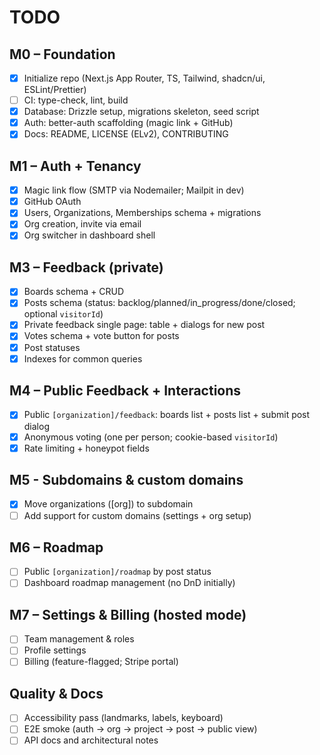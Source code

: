 # TODO

## M0 – Foundation

- [x] Initialize repo (Next.js App Router, TS, Tailwind, shadcn/ui, ESLint/Prettier)
- [ ] CI: type-check, lint, build
- [x] Database: Drizzle setup, migrations skeleton, seed script
- [x] Auth: better-auth scaffolding (magic link + GitHub)
- [x] Docs: README, LICENSE (ELv2), CONTRIBUTING

## M1 – Auth + Tenancy

- [x] Magic link flow (SMTP via Nodemailer; Mailpit in dev)
- [x] GitHub OAuth
- [x] Users, Organizations, Memberships schema + migrations
- [x] Org creation, invite via email
- [x] Org switcher in dashboard shell

## M3 – Feedback (private)

- [x] Boards schema + CRUD
- [x] Posts schema (status: backlog/planned/in_progress/done/closed; optional `visitorId`)
- [x] Private feedback single page: table + dialogs for new post
- [x] Votes schema + vote button for posts
- [x] Post statuses
- [x] Indexes for common queries

## M4 – Public Feedback + Interactions

- [x] Public `[organization]/feedback`: boards list + posts list + submit post dialog
- [x] Anonymous voting (one per person; cookie-based `visitorId`)
- [x] Rate limiting + honeypot fields

## M5 - Subdomains & custom domains

- [x] Move organizations ([org]) to subdomain
- [ ] Add support for custom domains (settings + org setup)

## M6 – Roadmap

- [ ] Public `[organization]/roadmap` by post status
- [ ] Dashboard roadmap management (no DnD initially)

## M7 – Settings & Billing (hosted mode)

- [ ] Team management & roles
- [ ] Profile settings
- [ ] Billing (feature-flagged; Stripe portal)

## Quality & Docs

- [ ] Accessibility pass (landmarks, labels, keyboard)
- [ ] E2E smoke (auth → org → project → post → public view)
- [ ] API docs and architectural notes
